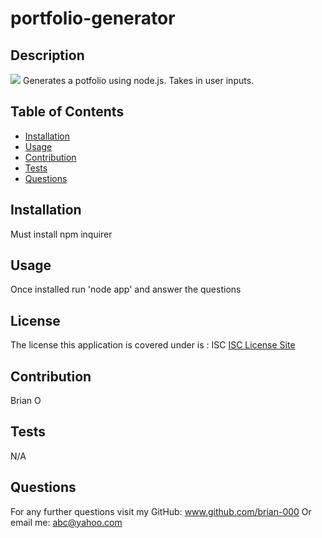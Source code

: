 # portfolio-generator
## Description
<img src = 'https://img.shields.io/badge/ISC-%20License-inactive'>
Generates a potfolio using node.js. Takes in user inputs.

## Table of Contents
- [Installation](#installation)
- [Usage](#usage)
- [Contribution](#contribution)
- [Tests](#tests)
- [Questions](#questions)

## Installation
Must install npm inquirer

## Usage
Once installed run 'node app' and answer the questions
## License 
The license this application is covered under is : ISC
<a href = "https://choosealicense.com/licenses/isc/">ISC License Site</a>

## Contribution
Brian O

## Tests
N/A

## Questions
For any further questions visit my GitHub:  <a href='github.com/brian-000'>www.github.com/brian-000</a>
Or email me: abc@yahoo.com

